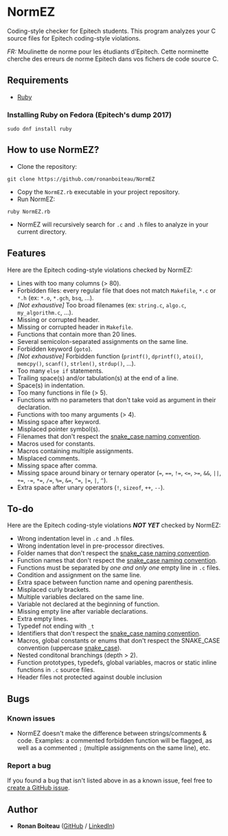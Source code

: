 # NormEZ

Coding-style checker for Epitech students. This program analyzes your C source files for Epitech coding-style violations.

*FR:* Moulinette de norme pour les étudiants d'Epitech. Cette norminette cherche des erreurs de norme Epitech dans vos fichers de code source C.

## Requirements

 - [Ruby](https://www.ruby-lang.org/en/)

### Installing Ruby on Fedora (Epitech's dump 2017)

```
sudo dnf install ruby
```

## How to use NormEZ?

 - Clone the repository:
```
git clone https://github.com/ronanboiteau/NormEZ
```
 - Copy the `NormEZ.rb` executable in your project repository.
 - Run NormEZ:
```
ruby NormEZ.rb
```
 - NormEZ will recursively search for `.c` and `.h` files to analyze in your current directory.

## Features

Here are the Epitech coding-style violations checked by NormEZ:
 - Lines with too many columns (> 80).
 - Forbidden files: every regular file that does not match `Makefile`, `*.c` or `*.h` (ex: `*.o`, `*.gch`, `bsq`, ...).
 - *[Not exhaustive]* Too broad filenames (ex: `string.c`, `algo.c`, `my_algorithm.c`, ...).
 - Missing or corrupted header.
 - Missing or corrupted header in `Makefile`.
 - Functions that contain more than 20 lines.
 - Several semicolon-separated assignments on the same line.
 - Forbidden keyword (`goto`).
 - *[Not exhaustive]* Forbidden function (`printf()`, `dprintf()`, `atoi()`, `memcpy()`, `scanf()`, `strlen()`, `strdup()`, ...).
 - Too many `else if` statements.
 - Trailing space(s) and/or tabulation(s) at the end of a line.
 - Space(s) in indentation.
 - Too many functions in file (> 5).
 - Functions with no parameters that don't take void as argument in their declaration.
 - Functions with too many arguments (> 4).
 - Missing space after keyword.
 - Misplaced pointer symbol(s).
 - Filenames that don't respect the [snake_case naming convention](https://en.wikipedia.org/wiki/Snake_case).
 - Macros used for constants.
 - Macros containing multiple assignments.
 - Misplaced comments.
 - Missing  space after comma.
 - Missing space around binary or ternary operator (`=`, `==`, `!=`, `<=`, `>=`, `&&`, `||`, `+=`, `-=`, `*=`, `/=`, `%=`, `&=`, `^=`, `|=`, `|`, `^`).
 - Extra space after unary operators (`!`, `sizeof`, `++`, `--`).

## To-do

Here are the Epitech coding-style violations ***NOT YET*** checked by NormEZ:
 - Wrong indentation level in `.c` and `.h` files.
 - Wrong indentation level in pre-processor directives.
 - Folder names that don't respect the [snake_case naming convention](https://en.wikipedia.org/wiki/Snake_case).
 - Function names that don't respect the [snake_case naming convention](https://en.wikipedia.org/wiki/Snake_case).
 - Functions must be separated by *one and only one* empty line in `.c` files.
 - Condition and assignment on the same line.
 - Extra space between function name and opening parenthesis.
 - Misplaced curly brackets.
 - Multiple variables declared on the same line.
 - Variable not declared at the beginning of function.
 - Missing empty line after variable declarations.
 - Extra empty lines.
 - Typedef not ending with `_t`
 - Identifiers that don't respect the [snake_case naming convention](https://en.wikipedia.org/wiki/Snake_case).
 - Macros, global constants or enums that don't respect the SNAKE_CASE convention (uppercase [snake_case](https://en.wikipedia.org/wiki/Snake_case)).
 - Nested conditonal branchings (depth > 2).
 - Function prototypes, typedefs, global variables, macros or static inline functions in `.c` source files.
 - Header files not protected against double inclusion

## Bugs

### Known issues

 - NormEZ doesn't make the difference between strings/comments & code. Examples: a commented forbidden function will be flagged, as well as a commented `;` (multiple assignments on the same line), etc.

### Report a bug

If you found a bug that isn't listed above in as a known issue, feel free to [create a GitHub issue](https://github.com/ronanboiteau/NormEZ/issues).

## Author

* **Ronan Boiteau** ([GitHub](https://github.com/ronanboiteau) / [LinkedIn](https://www.linkedin.com/in/ronanboiteau/))
